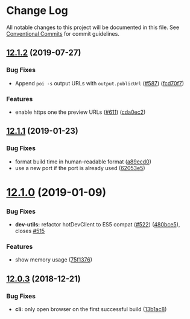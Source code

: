 # Change Log

All notable changes to this project will be documented in this file.
See [Conventional Commits](https://conventionalcommits.org) for commit guidelines.

## [12.1.2](https://github.com/egoist/poi/compare/@poi/dev-utils@12.1.1...@poi/dev-utils@12.1.2) (2019-07-27)

### Bug Fixes

- Append `poi -s` output URLs with `output.publicUrl` ([#587](https://github.com/egoist/poi/issues/587)) ([fcd70f7](https://github.com/egoist/poi/commit/fcd70f7))

### Features

- enable https one the preview URLs ([#611](https://github.com/egoist/poi/issues/611)) ([cda0ec2](https://github.com/egoist/poi/commit/cda0ec2))

## [12.1.1](https://github.com/egoist/poi/compare/@poi/dev-utils@12.1.0...@poi/dev-utils@12.1.1) (2019-01-23)

### Bug Fixes

- format build time in human-readable format ([a89ecd0](https://github.com/egoist/poi/commit/a89ecd0))
- use a new port if the port is already used ([62053e5](https://github.com/egoist/poi/commit/62053e5))

# [12.1.0](https://github.com/egoist/poi/compare/@poi/dev-utils@12.0.3...@poi/dev-utils@12.1.0) (2019-01-09)

### Bug Fixes

- **dev-utils:** refactor hotDevClient to ES5 compat ([#522](https://github.com/egoist/poi/issues/522)) ([480bce5](https://github.com/egoist/poi/commit/480bce5)), closes [#515](https://github.com/egoist/poi/issues/515)

### Features

- show memory usage ([75f1376](https://github.com/egoist/poi/commit/75f1376))

## [12.0.3](https://github.com/egoist/poi/compare/@poi/dev-utils@12.0.2...@poi/dev-utils@12.0.3) (2018-12-21)

### Bug Fixes

- **cli:** only open browser on the first successful build ([13b1ac8](https://github.com/egoist/poi/commit/13b1ac8))
